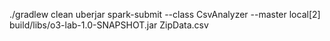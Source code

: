 ./gradlew clean uberjar
spark-submit --class CsvAnalyzer --master local[2] build/libs/o3-lab-1.0-SNAPSHOT.jar ZipData.csv
